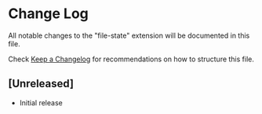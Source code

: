# Change Log

All notable changes to the "file-state" extension will be documented in this file.

Check [Keep a Changelog](http://keepachangelog.com/) for recommendations on how to structure this file.

## [Unreleased]

- Initial release